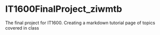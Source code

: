 # IT1600FinalProject_ziwmtb
The final project for IT1600. Creating a markdown tutorial page of topics covered in class 
